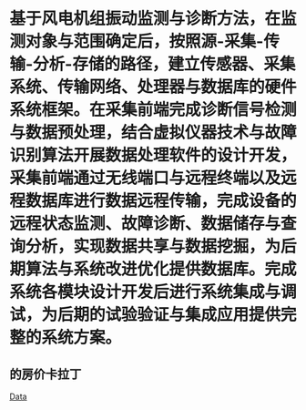 # 基于风电机组振动监测与诊断方法，在监测对象与范围确定后，按照源-采集-传输-分析-存储的路径，建立传感器、采集系统、传输网络、处理器与数据库的硬件系统框架。在采集前端完成诊断信号检测与数据预处理，结合虚拟仪器技术与故障识别算法开展数据处理软件的设计开发，采集前端通过无线端口与远程终端以及远程数据库进行数据远程传输，完成设备的远程状态监测、故障诊断、数据储存与查询分析，实现数据共享与数据挖掘，为后期算法与系统改进优化提供数据库。完成系统各模块设计开发后进行系统集成与调试，为后期的试验验证与集成应用提供完整的系统方案。

## 的房价卡拉丁
[Data](https://github.com/QinYi-team/Data)
